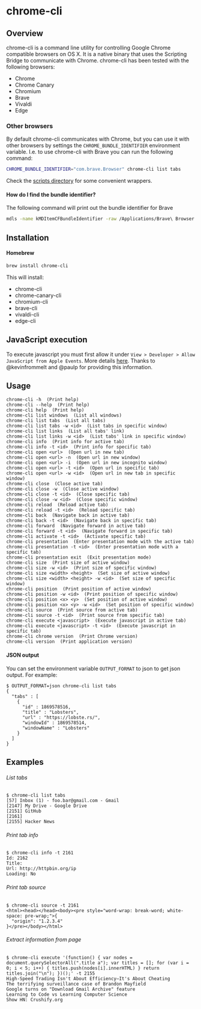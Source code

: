 # chrome-cli

## Overview

chrome-cli is a command line utility for controlling Google Chrome compatible browsers on OS X.
It is a native binary that uses the Scripting Bridge to communicate with Chrome.
chrome-cli has been tested with the following browsers:

- Chrome
- Chrome Canary
- Chromium
- Brave
- Vivaldi
- Edge

### Other browsers

By default chrome-cli communicates with Chrome, but you can use it with other browsers by settings
the `CHROME_BUNDLE_IDENTIFIER` environment variable. I.e. to use chrome-cli with Brave you can run the following command:

```bash
CHROME_BUNDLE_IDENTIFIER="com.brave.Browser" chrome-cli list tabs
```

Check the [scripts directory](scripts) for some convenient wrappers.

#### How do I find the bundle identifier?

The following command will print out the bundle identifier for Brave

```bash
mdls -name kMDItemCFBundleIdentifier -raw /Applications/Brave\ Browser.app
```

## Installation

#### Homebrew

```bash
brew install chrome-cli
```

This will install:

- chrome-cli
- chrome-canary-cli
- chromium-cli
- brave-cli
- vivaldi-cli
- edge-cli

## JavaScript execution

To execute javascript you must first allow it under `View > Developer > Allow JavaScript from Apple Events`.
More details [here](https://www.chromium.org/developers/applescript). Thanks to @kevinfrommelt and @paulp for providing this information.

## Usage

    chrome-cli -h  (Print help)
    chrome-cli --help  (Print help)
    chrome-cli help  (Print help)
    chrome-cli list windows  (List all windows)
    chrome-cli list tabs  (List all tabs)
    chrome-cli list tabs -w <id>  (List tabs in specific window)
    chrome-cli list links  (List all tabs' link)
    chrome-cli list links -w <id>  (List tabs' link in specific window)
    chrome-cli info  (Print info for active tab)
    chrome-cli info -t <id>  (Print info for specific tab)
    chrome-cli open <url>  (Open url in new tab)
    chrome-cli open <url> -n  (Open url in new window)
    chrome-cli open <url> -i  (Open url in new incognito window)
    chrome-cli open <url> -t <id>  (Open url in specific tab)
    chrome-cli open <url> -w <id>  (Open url in new tab in specific window)
    chrome-cli close  (Close active tab)
    chrome-cli close -w  (Close active window)
    chrome-cli close -t <id>  (Close specific tab)
    chrome-cli close -w <id>  (Close specific window)
    chrome-cli reload  (Reload active tab)
    chrome-cli reload -t <id>  (Reload specific tab)
    chrome-cli back  (Navigate back in active tab)
    chrome-cli back -t <id>  (Navigate back in specific tab)
    chrome-cli forward  (Navigate forward in active tab)
    chrome-cli forward -t <id>  (Navigate forward in specific tab)
    chrome-cli activate -t <id>  (Activate specific tab)
    chrome-cli presentation  (Enter presentation mode with the active tab)
    chrome-cli presentation -t <id>  (Enter presentation mode with a specific tab)
    chrome-cli presentation exit  (Exit presentation mode)
    chrome-cli size  (Print size of active window)
    chrome-cli size -w <id>  (Print size of specific window)
    chrome-cli size <width> <height>  (Set size of active window)
    chrome-cli size <width> <height> -w <id>  (Set size of specific window)
    chrome-cli position  (Print position of active window)
    chrome-cli position -w <id>  (Print position of specific window)
    chrome-cli position <x> <y>  (Set position of active window)
    chrome-cli position <x> <y> -w <id>  (Set position of specific window)
    chrome-cli source  (Print source from active tab)
    chrome-cli source -t <id>  (Print source from specific tab)
    chrome-cli execute <javascript>  (Execute javascript in active tab)
    chrome-cli execute <javascript> -t <id>  (Execute javascript in specific tab)
    chrome-cli chrome version  (Print Chrome version)
    chrome-cli version  (Print application version)

#### JSON output

You can set the environment variable `OUTPUT_FORMAT` to json to get json output.
For example:

```
$ OUTPUT_FORMAT=json chrome-cli list tabs
{
  "tabs" : [
    {
      "id" : 1869578516,
      "title" : "Lobsters",
      "url" : "https://lobste.rs/",
      "windowId" : 1869578514,
      "windowName" : "Lobsters"
    }
  ]
}
```

## Examples

###### List tabs

    $ chrome-cli list tabs
    [57] Inbox (1) - foo.bar@gmail.com - Gmail
    [2147] My Drive - Google Drive
    [2151] GitHub
    [2161]
    [2155] Hacker News

###### Print tab info

    $ chrome-cli info -t 2161
    Id: 2162
    Title:
    Url: http://httpbin.org/ip
    Loading: No

###### Print tab source

    $ chrome-cli source -t 2161
    <html><head></head><body><pre style="word-wrap: break-word; white-space: pre-wrap;">{
      "origin": "1.2.3.4"
    }</pre></body></html>

###### Extract information from page

    $ chrome-cli execute '(function() { var nodes = document.querySelectorAll(".title a"); var titles = []; for (var i = 0; i < 5; i++) { titles.push(nodes[i].innerHTML) } return titles.join("\n"); })();' -t 2155
    High-Speed Trading Isn't About Efficiency—It's About Cheating
    The terrifying surveillance case of Brandon Mayfield
    Google turns on "Download Gmail Archive" feature
    Learning to Code vs Learning Computer Science
    Show HN: Crushify.org
